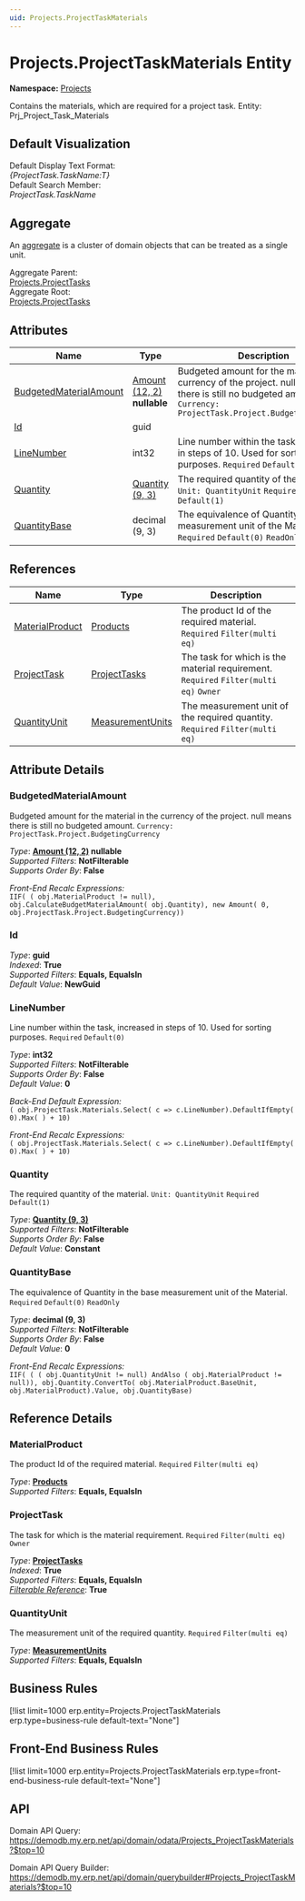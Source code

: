 ```yaml
---
uid: Projects.ProjectTaskMaterials
---
```

# Projects.ProjectTaskMaterials Entity

**Namespace:** [Projects](Projects.md)  

Contains the materials, which are required for a project task. Entity: Prj_Project_Task_Materials

## Default Visualization
Default Display Text Format:  
_{ProjectTask.TaskName:T}_  
Default Search Member:  
_ProjectTask.TaskName_  

## Aggregate
An [aggregate](https://docs.erp.net/tech/advanced/concepts/aggregates.html) is a cluster of domain objects that can be treated as a single unit.  

Aggregate Parent:  
[Projects.ProjectTasks](Projects.ProjectTasks.md)  
Aggregate Root:  
[Projects.ProjectTasks](Projects.ProjectTasks.md)  

## Attributes

| Name | Type | Description |
| ---- | ---- | --- |
| [BudgetedMaterialAmount](Projects.ProjectTaskMaterials.md#budgetedmaterialamount) | [Amount (12, 2)](../data-types.md#amount) __nullable__ | Budgeted amount for the material in the currency of the project. null means there is still no budgeted amount. `Currency: ProjectTask.Project.BudgetingCurrency` 
| [Id](Projects.ProjectTaskMaterials.md#id) | guid |  
| [LineNumber](Projects.ProjectTaskMaterials.md#linenumber) | int32 | Line number within the task, increased in steps of 10. Used for sorting purposes. `Required` `Default(0)` 
| [Quantity](Projects.ProjectTaskMaterials.md#quantity) | [Quantity (9, 3)](../data-types.md#quantity) | The required quantity of the material. `Unit: QuantityUnit` `Required` `Default(1)` 
| [QuantityBase](Projects.ProjectTaskMaterials.md#quantitybase) | decimal (9, 3) | The equivalence of Quantity in the base measurement unit of the Material. `Required` `Default(0)` `ReadOnly` 

## References

| Name | Type | Description |
| ---- | ---- | --- |
| [MaterialProduct](Projects.ProjectTaskMaterials.md#materialproduct) | [Products](General.Products.Products.md) | The product Id of the required material. `Required` `Filter(multi eq)` |
| [ProjectTask](Projects.ProjectTaskMaterials.md#projecttask) | [ProjectTasks](Projects.ProjectTasks.md) | The task for which is the material requirement. `Required` `Filter(multi eq)` `Owner` |
| [QuantityUnit](Projects.ProjectTaskMaterials.md#quantityunit) | [MeasurementUnits](General.MeasurementUnits.md) | The measurement unit of the required quantity. `Required` `Filter(multi eq)` |


## Attribute Details

### BudgetedMaterialAmount

Budgeted amount for the material in the currency of the project. null means there is still no budgeted amount. `Currency: ProjectTask.Project.BudgetingCurrency`

_Type_: **[Amount (12, 2)](../data-types.md#amount) __nullable__**  
_Supported Filters_: **NotFilterable**  
_Supports Order By_: **False**  

_Front-End Recalc Expressions:_  
`IIF( ( obj.MaterialProduct != null), obj.CalculateBudgetMaterialAmount( obj.Quantity), new Amount( 0, obj.ProjectTask.Project.BudgetingCurrency))`
### Id

_Type_: **guid**  
_Indexed_: **True**  
_Supported Filters_: **Equals, EqualsIn**  
_Default Value_: **NewGuid**  

### LineNumber

Line number within the task, increased in steps of 10. Used for sorting purposes. `Required` `Default(0)`

_Type_: **int32**  
_Supported Filters_: **NotFilterable**  
_Supports Order By_: **False**  
_Default Value_: **0**  

_Back-End Default Expression:_  
`( obj.ProjectTask.Materials.Select( c => c.LineNumber).DefaultIfEmpty( 0).Max( ) + 10)`

_Front-End Recalc Expressions:_  
`( obj.ProjectTask.Materials.Select( c => c.LineNumber).DefaultIfEmpty( 0).Max( ) + 10)`
### Quantity

The required quantity of the material. `Unit: QuantityUnit` `Required` `Default(1)`

_Type_: **[Quantity (9, 3)](../data-types.md#quantity)**  
_Supported Filters_: **NotFilterable**  
_Supports Order By_: **False**  
_Default Value_: **Constant**  

### QuantityBase

The equivalence of Quantity in the base measurement unit of the Material. `Required` `Default(0)` `ReadOnly`

_Type_: **decimal (9, 3)**  
_Supported Filters_: **NotFilterable**  
_Supports Order By_: **False**  
_Default Value_: **0**  

_Front-End Recalc Expressions:_  
`IIF( ( ( obj.QuantityUnit != null) AndAlso ( obj.MaterialProduct != null)), obj.Quantity.ConvertTo( obj.MaterialProduct.BaseUnit, obj.MaterialProduct).Value, obj.QuantityBase)`

## Reference Details

### MaterialProduct

The product Id of the required material. `Required` `Filter(multi eq)`

_Type_: **[Products](General.Products.Products.md)**  
_Supported Filters_: **Equals, EqualsIn**  

### ProjectTask

The task for which is the material requirement. `Required` `Filter(multi eq)` `Owner`

_Type_: **[ProjectTasks](Projects.ProjectTasks.md)**  
_Indexed_: **True**  
_Supported Filters_: **Equals, EqualsIn**  
_[Filterable Reference](https://docs.erp.net/dev/domain-api/filterable-references.html)_: **True**  

### QuantityUnit

The measurement unit of the required quantity. `Required` `Filter(multi eq)`

_Type_: **[MeasurementUnits](General.MeasurementUnits.md)**  
_Supported Filters_: **Equals, EqualsIn**  



## Business Rules

[!list limit=1000 erp.entity=Projects.ProjectTaskMaterials erp.type=business-rule default-text="None"]

## Front-End Business Rules

[!list limit=1000 erp.entity=Projects.ProjectTaskMaterials erp.type=front-end-business-rule default-text="None"]

## API

Domain API Query:
<https://demodb.my.erp.net/api/domain/odata/Projects_ProjectTaskMaterials?$top=10>

Domain API Query Builder:
<https://demodb.my.erp.net/api/domain/querybuilder#Projects_ProjectTaskMaterials?$top=10>

